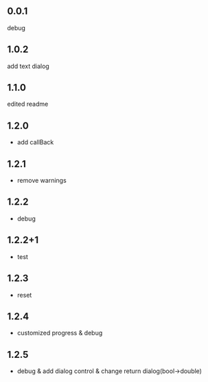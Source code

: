 ## 0.0.1
debug

## 1.0.2
add text dialog

## 1.1.0
edited readme

## 1.2.0
* add callBack
## 1.2.1
* remove warnings
## 1.2.2
* debug
## 1.2.2+1
* test
## 1.2.3
* reset
## 1.2.4
* customized progress & debug
## 1.2.5
* debug & add dialog control & change return dialog(bool->double)